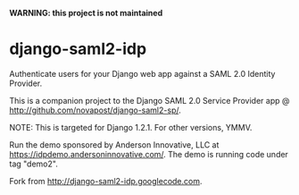 **WARNING: this project is not maintained**

django-saml2-idp
================

Authenticate users for your Django web app against a SAML 2.0 Identity Provider.

This is a companion project to the Django SAML 2.0 Service Provider app @ http://github.com/novapost/django-saml2-sp/.

NOTE: This is targeted for Django 1.2.1. For other versions, YMMV.

Run the demo sponsored by Anderson Innovative, LLC at https://idpdemo.andersoninnovative.com/. The demo is running code under tag "demo2".

Fork from http://django-saml2-idp.googlecode.com.
